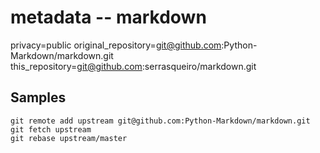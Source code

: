 # metadata -- markdown

privacy=public
original_repository=git@github.com:Python-Markdown/markdown.git
this_repository=git@github.com:serrasqueiro/markdown.git

## Samples

```
git remote add upstream git@github.com:Python-Markdown/markdown.git
git fetch upstream
git rebase upstream/master
```

